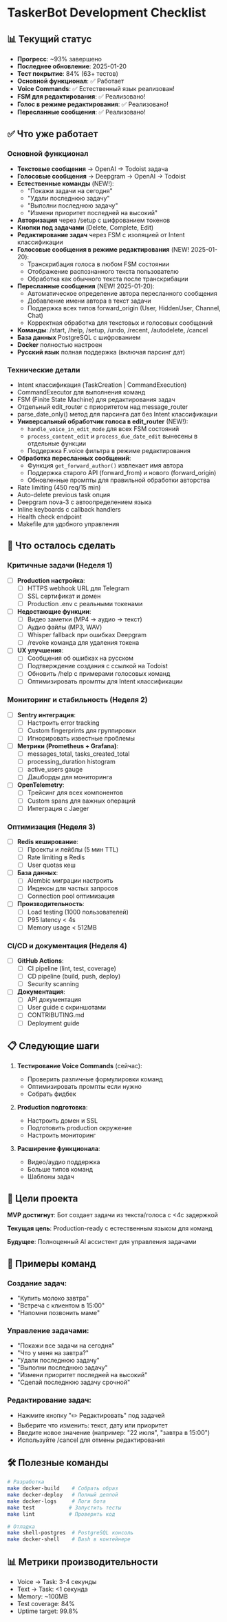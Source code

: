 # TaskerBot Development Checklist

## 📊 Текущий статус
- **Прогресс**: ~93% завершено
- **Последнее обновление**: 2025-01-20
- **Тест покрытие**: 84% (63+ тестов)
- **Основной функционал**: ✅ Работает
- **Voice Commands**: ✅ Естественный язык реализован!
- **FSM для редактирования**: ✅ Реализовано!
- **Голос в режиме редактирования**: ✅ Реализовано!
- **Пересланные сообщения**: ✅ Реализовано!

## ✅ Что уже работает

### Основной функционал
- **Текстовые сообщения** → OpenAI → Todoist задача
- **Голосовые сообщения** → Deepgram → OpenAI → Todoist
- **Естественные команды** (NEW!):
  - "Покажи задачи на сегодня"
  - "Удали последнюю задачу" 
  - "Выполни последнюю задачу"
  - "Измени приоритет последней на высокий"
- **Авторизация** через /setup с шифрованием токенов
- **Кнопки под задачами** (Delete, Complete, Edit)
- **Редактирование задач** через FSM с изоляцией от Intent классификации
- **Голосовые сообщения в режиме редактирования** (NEW! 2025-01-20):
  - Транскрибация голоса в любом FSM состоянии
  - Отображение распознанного текста пользователю
  - Обработка как обычного текста после транскрибации
- **Пересланные сообщения** (NEW! 2025-01-20):
  - Автоматическое определение автора пересланного сообщения
  - Добавление имени автора в текст задачи
  - Поддержка всех типов forward_origin (User, HiddenUser, Channel, Chat)
  - Корректная обработка для текстовых и голосовых сообщений
- **Команды**: /start, /help, /setup, /undo, /recent, /autodelete, /cancel
- **База данных** PostgreSQL с шифрованием
- **Docker** полностью настроен
- **Русский язык** полная поддержка (включая парсинг дат)

### Технические детали
- Intent классификация (TaskCreation | CommandExecution)
- CommandExecutor для выполнения команд
- FSM (Finite State Machine) для редактирования задач
- Отдельный edit_router с приоритетом над message_router
- parse_date_only() метод для парсинга дат без Intent классификации
- **Универсальный обработчик голоса в edit_router** (NEW!):
  - `handle_voice_in_edit_mode` для всех FSM состояний
  - `process_content_edit` и `process_due_date_edit` вынесены в отдельные функции
  - Поддержка F.voice фильтра в режиме редактирования
- **Обработка пересланных сообщений**:
  - Функция `get_forward_author()` извлекает имя автора
  - Поддержка старого API (forward_from) и нового (forward_origin)
  - Обновленные промпты для правильной обработки авторства
- Rate limiting (450 req/15 min)
- Auto-delete previous task опция
- Deepgram nova-3 с автоопределением языка
- Inline keyboards с callback handlers
- Health check endpoint
- Makefile для удобного управления

## 🚧 Что осталось сделать

### Критичные задачи (Неделя 1)
- [ ] **Production настройка**:
  - [ ] HTTPS webhook URL для Telegram
  - [ ] SSL сертификат и домен
  - [ ] Production .env с реальными токенами
  
- [ ] **Недостающие функции**:
  - [ ] Видео заметки (MP4 → аудио → текст)
  - [ ] Аудио файлы (MP3, WAV)
  - [ ] Whisper fallback при ошибках Deepgram
  - [ ] /revoke команда для удаления токена
  
- [ ] **UX улучшения**:
  - [ ] Сообщения об ошибках на русском
  - [ ] Подтверждение создания с ссылкой на Todoist
  - [ ] Обновить /help с примерами голосовых команд
  - [ ] Оптимизировать промпты для Intent классификации

### Мониторинг и стабильность (Неделя 2)
- [ ] **Sentry интеграция**:
  - [ ] Настроить error tracking
  - [ ] Custom fingerprints для группировки
  - [ ] Игнорировать известные проблемы

- [ ] **Метрики (Prometheus + Grafana)**:
  - [ ] messages_total, tasks_created_total
  - [ ] processing_duration histogram
  - [ ] active_users gauge
  - [ ] Дашборды для мониторинга

- [ ] **OpenTelemetry**:
  - [ ] Трейсинг для всех компонентов
  - [ ] Custom spans для важных операций
  - [ ] Интеграция с Jaeger

### Оптимизация (Неделя 3)
- [ ] **Redis кеширование**:
  - [ ] Проекты и лейблы (5 мин TTL)
  - [ ] Rate limiting в Redis
  - [ ] User quotas кеш

- [ ] **База данных**:
  - [ ] Alembic миграции настроить
  - [ ] Индексы для частых запросов
  - [ ] Connection pool оптимизация

- [ ] **Производительность**:
  - [ ] Load testing (1000 пользователей)
  - [ ] P95 latency < 4s
  - [ ] Memory usage < 512MB

### CI/CD и документация (Неделя 4)
- [ ] **GitHub Actions**:
  - [ ] CI pipeline (lint, test, coverage)
  - [ ] CD pipeline (build, push, deploy)
  - [ ] Security scanning

- [ ] **Документация**:
  - [ ] API документация
  - [ ] User guide с скриншотами
  - [ ] CONTRIBUTING.md
  - [ ] Deployment guide

## 📋 Следующие шаги

1. **Тестирование Voice Commands** (сейчас):
   - Проверить различные формулировки команд
   - Оптимизировать промпты если нужно
   - Собрать фидбек

2. **Production подготовка**:
   - Настроить домен и SSL
   - Подготовить production окружение
   - Настроить мониторинг

3. **Расширение функционала**:
   - Видео/аудио поддержка
   - Больше типов команд
   - Шаблоны задач

## 🎯 Цели проекта

**MVP достигнут**: Бот создает задачи из текста/голоса с <4с задержкой

**Текущая цель**: Production-ready с естественным языком для команд

**Будущее**: Полноценный AI ассистент для управления задачами

## 📝 Примеры команд

### Создание задач:
- "Купить молоко завтра"
- "Встреча с клиентом в 15:00"
- "Напомни позвонить маме"

### Управление задачами:
- "Покажи все задачи на сегодня"
- "Что у меня на завтра?"
- "Удали последнюю задачу"
- "Выполни последнюю задачу"
- "Измени приоритет последней на высокий"
- "Сделай последнюю задачу срочной"

### Редактирование задач:
- Нажмите кнопку "✏️ Редактировать" под задачей
- Выберите что изменить: текст, дату или приоритет
- Введите новое значение (например: "22 июля", "завтра в 15:00")
- Используйте /cancel для отмены редактирования

## 🛠 Полезные команды

```bash
# Разработка
make docker-build    # Собрать образ
make docker-deploy   # Полный деплой
make docker-logs     # Логи бота
make test           # Запустить тесты
make lint           # Проверить код

# Отладка
make shell-postgres  # PostgreSQL консоль
make docker-shell    # Bash в контейнере
```

## 📊 Метрики производительности

- Voice → Task: 3-4 секунды
- Text → Task: <1 секунда  
- Memory: ~100MB
- Test coverage: 84%
- Uptime target: 99.8%